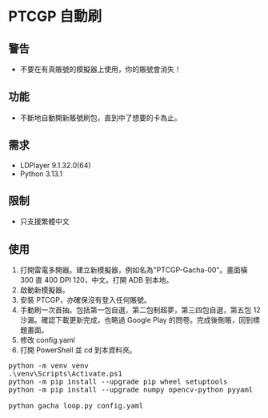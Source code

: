 # PTCGP 自動刷

## 警告

- 不要在有真賬號的模擬器上使用，你的賬號會消失！

## 功能

- 不斷地自動開新賬號刷包，直到中了想要的卡為止。

## 需求

- LDPlayer 9.1.32.0(64)
- Python 3.13.1

## 限制

- 只支援繁體中文

## 使用

1. 打開雷電多開器。建立新模擬器，例如名為"PTCGP-Gacha-00"。畫面橫 300 直 400 DPI 120，中文。打開 ADB 到本地。
2. 啟動新模擬器。
3. 安裝 PTCGP，亦確保沒有登入任何賬號。
4. 手動刷一次首抽。包括第一包自選，第二包制超夢，第三四包自選，第五包 12 沙漏。確認下載更新完成，也略過 Google Play 的問卷。完成後刪賬，回到標題畫面。
5. 修改 config.yaml
6. 打開 PowerShell 並 cd 到本資料夾。
<pre>
python -m venv venv
.\venv\Scripts\Activate.ps1
python -m pip install --upgrade pip wheel setuptools
python -m pip install --upgrade numpy opencv-python pyyaml

python gacha_loop.py config.yaml
</pre>
